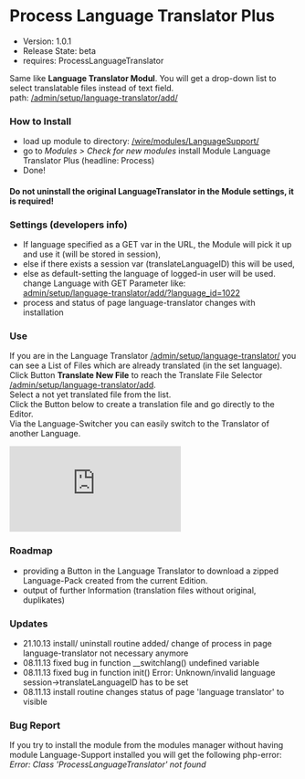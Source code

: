 Process Language Translator Plus
================================

- Version: 1.0.1
- Release State: beta
- requires: ProcessLanguageTranslator

Same like **Language Translator Modul**. You will get a drop-down list to select translatable files instead of text field.  
path: [/admin/setup/language-translator/add/](#stay)


### How to Install
- load up module to directory: [/wire/modules/LanguageSupport/](#stay)
- go to *Modules > Check for new modules*
  install Module Language Translator Plus (headline: Process)
- Done!

#### Do not uninstall the original **LanguageTranslator** in the Module settings, it is **required**!

### Settings (developers info)
- If language specified as a GET var in the URL, the Module will pick it up and use it (will be stored in session),
- else if there exists a session var (translateLanguageID) this will be used,
- else as default-setting the language of logged-in user will be used.  
  change Language with GET Parameter like:  
  [admin/setup/language-translator/add/?language_id=1022](#stay)  
- process and status of page language-translator changes with installation

### Use
If you are in the Language Translator [/admin/setup/language-translator/](#stay) you can see a List of Files which are already translated (in the set language).    
Click Button **Translate New File** to reach the Translate File Selector [/admin/setup/language-translator/add](#stay).  
Select a not yet translated file from the list.  
Click the Button below to create a translation file and go directly to the Editor.  
Via the Language-Switcher you can easily switch to the Translator of another Language. 

![Module Screenshot](http://processwire.com/talk/index.php?app=core&module=attach&section=attach&attach_rel_module=post&attach_id=1825)

### Roadmap
- providing a Button in the Language Translator to download a zipped Language-Pack created from the current Edition. 
- output of further Information (translation files without original, duplikates)

### Updates
- 21.10.13 install/ uninstall routine added/ change of process in page language-translator not necessary anymore 
- 08.11.13 fixed bug in function __switchlang() undefined variable 
- 08.11.13 fixed bug in function init() Error: Unknown/invalid language session->translateLanguageID has to be set 
- 08.11.13 install routine changes status of page 'language translator' to visible

### Bug Report
If you try to install the module from the modules manager without having module Language-Support installed you will get the following php-error:
*Error: Class 'ProcessLanguageTranslator' not found*

